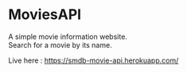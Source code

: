 # MoviesAPI
A simple movie information website.<br />
Search for a movie by its name.<br />

Live here : https://smdb-movie-api.herokuapp.com/
